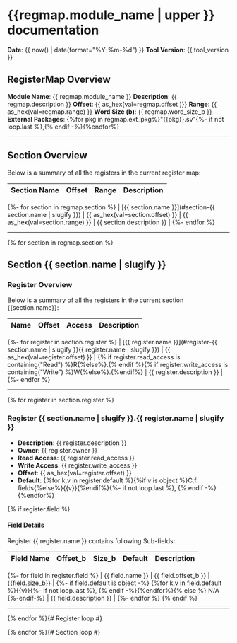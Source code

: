 # {{regmap.module_name | upper }} documentation
**Date**: {{ now() | date(format="%Y-%m-%d") }}
**Tool Version**: {{ tool_version }}

## RegisterMap Overview

**Module Name**: {{ regmap.module_name }}
**Description**: {{ regmap.description }}
**Offset**: {{ as_hex(val=regmap.offset )}}
**Range**: {{ as_hex(val=regmap.range) }}
**Word Size (b)**: {{ regmap.word_size_b }}
**External Packages**: {%for pkg in regmap.ext_pkg%}"{{pkg}}.sv"{%- if not loop.last %},{% endif -%}{%endfor%}


---

## Section Overview

Below is a summary of all the registers in the current register map:

| Section Name | Offset | Range | Description |
|-------------:|:------:|:-----:|:------------|
{%- for section in regmap.section %}
| [{{ section.name }}](#section-{{ section.name | slugify }}) | {{ as_hex(val=section.offset) }} | {{ as_hex(val=section.range) }} | {{ section.description }} |
{%- endfor %}


---

{% for section in regmap.section %}
## Section {{ section.name | slugify }}

### Register Overview

Below is a summary of all the registers in the current section {{section.name}}:

| Name             | Offset | Access | Description |
|-----------------:|:------:|:------:|:------------|
{%- for register in section.register %}
| [{{ register.name }}](#register-{{ section.name | slugify }}{{ register.name | slugify }}) | {{ as_hex(val=register.offset) }} | {% if register.read_access is containing("Read") %}R{%else%}.{% endif %}{% if register.write_access is containing("Write") %}W{%else%}.{%endif%} |  {{ register.description }} |
{%- endfor %}


---

{% for register in section.register %}
### Register {{ section.name | slugify }}.{{ register.name | slugify }}

- **Description**: {{ register.description }}
- **Owner**: {{ register.owner }}
- **Read Access**: {{ register.read_access }}
- **Write Access**: {{ register.write_access }}
- **Offset**: {{ as_hex(val=register.offset) }}
- **Default**: {%for k,v in register.default %}{%if v is object %}C.f. fields{%else%}{{v}}{%endif%}{%- if not loop.last %}, {% endif -%}{%endfor%}

{% if register.field %}
#### Field Details

Register {{ register.name }} contains following Sub-fields:

| Field Name | Offset_b | Size_b | Default      | Description   |
|-----------:|:--------:|:------:|:------------:|:--------------|
{%- for field in register.field %}
| {{ field.name }}      | {{ field.offset_b }} | {{field.size_b}} | {%- if field.default is object -%} {%for k,v in field.default %}{{v}}{%- if not loop.last %}, {% endif -%}{%endfor%}{% else %} N/A {%-endif-%} | {{ field.description }} |
{%- endfor %}
{% endif %}


---

{% endfor %}{# Register loop #}

{% endfor %}{# Section loop #}
